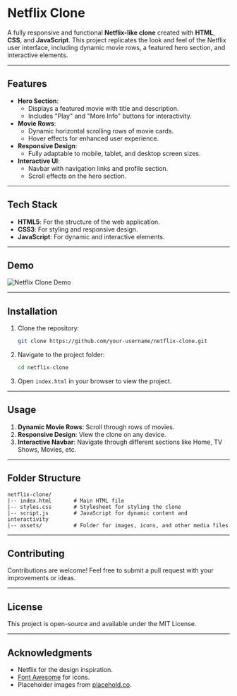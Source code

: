 # Netflix Clone

A fully responsive and functional **Netflix-like clone** created with **HTML**, **CSS**, and **JavaScript**. This project replicates the look and feel of the Netflix user interface, including dynamic movie rows, a featured hero section, and interactive elements.

---

## Features

- **Hero Section**: 
  - Displays a featured movie with title and description.
  - Includes "Play" and "More Info" buttons for interactivity.
- **Movie Rows**:
  - Dynamic horizontal scrolling rows of movie cards.
  - Hover effects for enhanced user experience.
- **Responsive Design**:
  - Fully adaptable to mobile, tablet, and desktop screen sizes.
- **Interactive UI**:
  - Navbar with navigation links and profile section.
  - Scroll effects on the hero section.

---

## Tech Stack

- **HTML5**: For the structure of the web application.
- **CSS3**: For styling and responsive design.
- **JavaScript**: For dynamic and interactive elements.

---

## Demo

![Netflix Clone Demo](https://placehold.co/800x400)

---

## Installation

1. Clone the repository:
    ```bash
    git clone https://github.com/your-username/netflix-clone.git
    ```
2. Navigate to the project folder:
    ```bash
    cd netflix-clone
    ```
3. Open `index.html` in your browser to view the project.

---

## Usage

1. **Dynamic Movie Rows**: Scroll through rows of movies.
2. **Responsive Design**: View the clone on any device.
3. **Interactive Navbar**: Navigate through different sections like Home, TV Shows, Movies, etc.

---

## Folder Structure

```
netflix-clone/
|-- index.html       # Main HTML file
|-- styles.css       # Stylesheet for styling the clone
|-- script.js        # JavaScript for dynamic content and interactivity
|-- assets/          # Folder for images, icons, and other media files
```

---

## Contributing

Contributions are welcome! Feel free to submit a pull request with your improvements or ideas.

---

## License

This project is open-source and available under the MIT License.

---

## Acknowledgments

- Netflix for the design inspiration.
- [Font Awesome](https://fontawesome.com/) for icons.
- Placeholder images from [placehold.co](https://placehold.co/).
